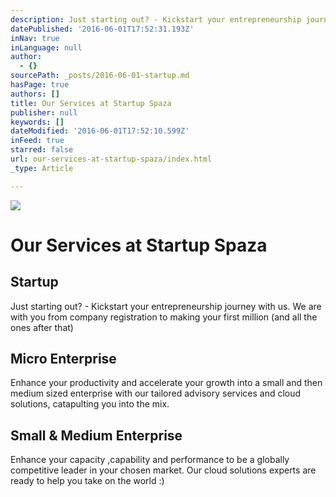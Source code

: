 ```yaml
---
description: Just starting out? - Kickstart your entrepreneurship journey with us. We are with you from company registration to making your first million (and all the ones after that)
datePublished: '2016-06-01T17:52:31.193Z'
inNav: true
inLanguage: null
author:
  - {}
sourcePath: _posts/2016-06-01-startup.md
hasPage: true
authors: []
title: Our Services at Startup Spaza
publisher: null
keywords: []
dateModified: '2016-06-01T17:52:10.599Z'
inFeed: true
starred: false
url: our-services-at-startup-spaza/index.html
_type: Article

---
```

![](https://s3-us-west-2.amazonaws.com/the-grid-img/p/a679c073029cbbee9b26d212a0c7250d7d757a55.jpg)

# Our Services at Startup Spaza

## Startup

Just starting out? - Kickstart your entrepreneurship journey with us. We are with you from company registration to making your first million (and all the ones after that)

## Micro Enterprise

Enhance your productivity and accelerate your growth into a small and then medium sized enterprise with our tailored advisory services and cloud solutions, catapulting you into the mix.

## Small & Medium Enterprise

Enhance your capacity ,capability and performance to be a globally competitive leader in your chosen market. Our cloud solutions experts are ready to help you take on the world :)